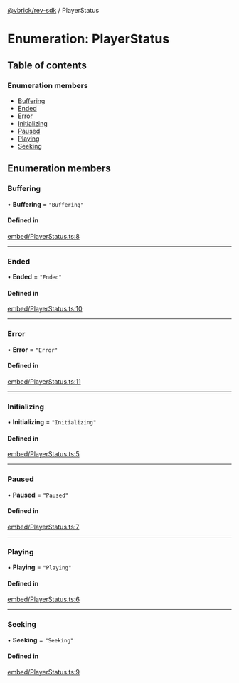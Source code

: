 [@vbrick/rev-sdk](../README.md) / PlayerStatus

# Enumeration: PlayerStatus

## Table of contents

### Enumeration members

- [Buffering](PlayerStatus.md#buffering)
- [Ended](PlayerStatus.md#ended)
- [Error](PlayerStatus.md#error)
- [Initializing](PlayerStatus.md#initializing)
- [Paused](PlayerStatus.md#paused)
- [Playing](PlayerStatus.md#playing)
- [Seeking](PlayerStatus.md#seeking)

## Enumeration members

### Buffering

• **Buffering** = `"Buffering"`

#### Defined in

[embed/PlayerStatus.ts:8](https://github.com/vbrick/rev-sdk-js/blob/3af4ced/src/embed/PlayerStatus.ts#L8)

___

### Ended

• **Ended** = `"Ended"`

#### Defined in

[embed/PlayerStatus.ts:10](https://github.com/vbrick/rev-sdk-js/blob/3af4ced/src/embed/PlayerStatus.ts#L10)

___

### Error

• **Error** = `"Error"`

#### Defined in

[embed/PlayerStatus.ts:11](https://github.com/vbrick/rev-sdk-js/blob/3af4ced/src/embed/PlayerStatus.ts#L11)

___

### Initializing

• **Initializing** = `"Initializing"`

#### Defined in

[embed/PlayerStatus.ts:5](https://github.com/vbrick/rev-sdk-js/blob/3af4ced/src/embed/PlayerStatus.ts#L5)

___

### Paused

• **Paused** = `"Paused"`

#### Defined in

[embed/PlayerStatus.ts:7](https://github.com/vbrick/rev-sdk-js/blob/3af4ced/src/embed/PlayerStatus.ts#L7)

___

### Playing

• **Playing** = `"Playing"`

#### Defined in

[embed/PlayerStatus.ts:6](https://github.com/vbrick/rev-sdk-js/blob/3af4ced/src/embed/PlayerStatus.ts#L6)

___

### Seeking

• **Seeking** = `"Seeking"`

#### Defined in

[embed/PlayerStatus.ts:9](https://github.com/vbrick/rev-sdk-js/blob/3af4ced/src/embed/PlayerStatus.ts#L9)
